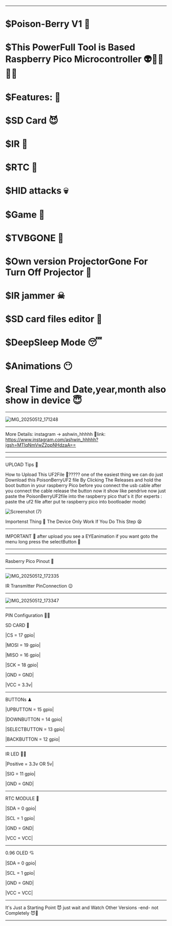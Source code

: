 _______________________________________________________________________
# $Poison-Berry V1 🐋
# $This PowerFull Tool is Based Raspberry Pico Microcontroller 👽🐱‍👓🐱‍🏍
# $Features: 🤑
# $SD Card 😈
# $IR 👹
# $RTC 👺
# $HID attacks 💀
# $Game 🥶
# $TVBGONE 🥵
# $Own version ProjectorGone For Turn Off Projector 👾
# $IR jammer ☠
# $SD card files editor 👻
# $DeepSleep Mode 😴
# $Animations 😶
# $real Time and Date,year,month also show in device 😇
_______________________________________________________________________
![IMG_20250512_171248](https://github.com/user-attachments/assets/b766bbdc-9257-45e4-90f7-e662d7c0eda3)
________________________________________________________________________
More Details: instagram -> ashwin_hhhhh
🔗link: https://www.instagram.com/ashwin_hhhhh?igsh=MTlqNmVwZ2ppNHdzaA==
________________________________________________________________________
________________________________
UPLOAD Tips 🤗

How to Upload This UF2File 🤔????? 
one of the easiest thing we can do 
just Download this PoisonBerryUF2 file By Clicking The Releases and hold the boot button in your raspberry Pico before you connect the usb cable after you connect the cable release the button  now it show like pendrive now just paste the PoisonBerryUF2file into the raspberry pico that's it 
(for experts : paste the uf2 file after put te raspberry pico into bootloader mode)

![Screenshot (7)](https://github.com/user-attachments/assets/c47301ac-52c3-4ae8-a133-e647b7a6a19b)

Importenst Thing 🌟
The Device Only Work If You Do This Step 😫
________________________________
IMPORTANT 🌟
after upload you see a EYEanimation if you want goto the menu long press the selectButton 🖤
_______________________________

_______________________
Rasberry Pico Pinout 🥰
__      ____      _____

![IMG_20250512_172335](https://github.com/user-attachments/assets/c76c02b4-a763-4cab-ba6a-05912527c137)

IR Transmitter PinConnection 😉
_____  _____   ______    ______

![IMG_20250512_173347](https://github.com/user-attachments/assets/a64a6c2c-2157-4a8a-b6f7-6c4bb0dfd9a4)

_______________________________
PIN Configuration 🐱‍👤

SD CARD 🤠 

|CS = 17 gpio|

|MOSI = 19 gpio|

|MISO = 16 gpio|

|SCK = 18 gpio|

|GND = GND|

|VCC = 3.3v|
_________________________________
BUTTONs ♟

|UPBUTTON = 15 gpio|

|DOWNBUTTON = 14 gpio|

|SELECTBUTTON = 13 gpio|

|BACKBUTTON = 12 gpio|
_________________________________
IR LED  🏴‍☠️

|Positive = 3.3v OR 5v|

|SIG = 11 gpio|

|GND = GND|
_________________________________
RTC MODULE 🧭

|SDA = 0 gpio|

|SCL = 1 gpio|

|GND = GND|

|VCC = VCC|
_________________________________             
0.96 OLED 💘

|SDA = 0 gpio|

|SCL = 1 gpio|

|GND = GND|

|VCC = VCC|
________________________________
It's Just a Starting Point 😈
just wait and Watch Other Versions 
-end- 
not Completely 😈🤫
________________________________
